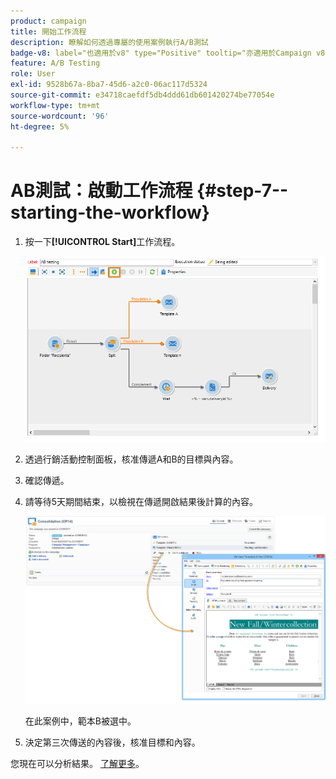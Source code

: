 ```yaml
---
product: campaign
title: 開始工作流程
description: 瞭解如何透過專屬的使用案例執行A/B測試
badge-v8: label="也適用於v8" type="Positive" tooltip="亦適用於Campaign v8"
feature: A/B Testing
role: User
exl-id: 9528b67a-8ba7-45d6-a2c0-06ac117d5324
source-git-commit: e34718caefdf5db4ddd61db601420274be77054e
workflow-type: tm+mt
source-wordcount: '96'
ht-degree: 5%

---
```


# AB測試：啟動工作流程 {#step-7--starting-the-workflow}



1. 按一下&#x200B;**[!UICONTROL Start]**&#x200B;工作流程。

   ![](assets/use_case_abtesting_startwkfl_001.png)

1. 透過行銷活動控制面板，核准傳遞A和B的目標與內容。
1. 確認傳遞。
1. 請等待5天期間結束，以檢視在傳遞開啟結果後計算的內容。

   ![](assets/use_case_abtesting_startwkfl_002.png)

   在此案例中，範本B被選中。

1. 決定第三次傳送的內容後，核准目標和內容。

您現在可以分析結果。 [了解更多](a-b-testing-uc-analyzing.md)。
